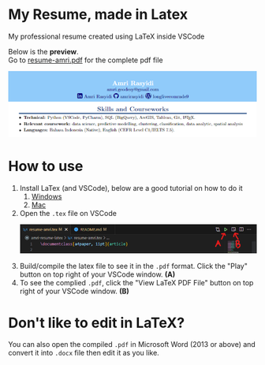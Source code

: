 # My Resume, made in Latex
My professional resume created using LaTeX inside VSCode

Below is the <b>preview</b>.<br>
Go to [resume-amri.pdf][1] for the complete pdf file

<p align="center">
    <img src="src\images\resume-preview.png" alt="resume preview">
</p>

# How to use

1. Install LaTex (and VSCode), below are a good tutorial on how to do it
    1. [Windows](https://youtu.be/4lyHIQl4VM8)
    1. [Mac](https://youtu.be/CmagZthwhaY)
1. Open the `.tex` file on VSCode
    <p align="center">
        <img src="src\images\vscode_shortcut.png" alt="resume preview">
    </p>
1. Build/compile the latex file to see it in the `.pdf` format. Click the "Play" button on top right of your VSCode window. **(A)**
1. To see the complied `.pdf`, click the "View LaTeX PDF File" button on top right of your VSCode window. **(B)**

# Don't like to edit in LaTeX?

You can also open the compiled `.pdf` in Microsoft Word (2013 or above) and convert it into `.docx` file then edit it as you like.

[1]: https://github.com/amrirasyidi/resume-amri-latex/blob/master/resume-amri.pdf